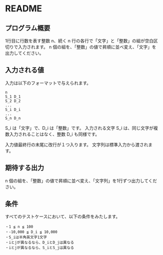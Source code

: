 # README

## プログラム概要
1行目に行数を表す整数 n、続く n 行の各行で「文字」と「整数」の組が空白区切りで入力されます。
n 個の組を、「整数」の値で昇順に並べ変え、「文字」を出力してください。

## 入力される値
入力は以下のフォーマットで与えられます。
```
n
S_1 D_1
S_2 D_2
...
S_i D_i
...
S_n D_n
```
S_i は「文字」で、D_i は「整数」です。
入力される文字 S_i は、同じ文字が複数入力されることはなく、整数 D_i も同様です。


入力値最終行の末尾に改行が１つ入ります。
文字列は標準入力から渡されます。

## 期待する出力
n 個の組を、「整数」の値で昇順に並べ変え、「文字列」を1行ずつ出力してください。

## 条件
すべてのテストケースにおいて、以下の条件をみたします。
```
・1 ≦ n ≦ 100
・-10,000 ≦ D_i ≦ 10,000
・S_iは半角英文字1文字
・iとjが異なるなら、D_iとD_jは異なる
・iとjが異なるなら、S_iとS_jは異なる
```